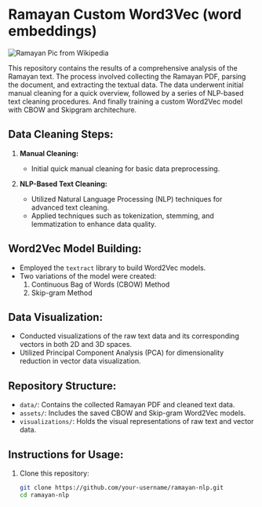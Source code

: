 # Ramayan Custom Word3Vec (word embeddings)

<!-- ![Ramayan Pic](https://upload.wikimedia.org/wikipedia/commons/a/a0/Avatars.jpg) -->

<p align="left">
    <img src="https://upload.wikimedia.org/wikipedia/commons/a/a0/Avatars.jpg" alt="Ramayan Pic from Wikipedia">
</p>

This repository contains the results of a comprehensive analysis of the Ramayan text. The process involved collecting the Ramayan PDF, parsing the document, and extracting the textual data. The data underwent initial manual cleaning for a quick overview, followed by a series of NLP-based text cleaning procedures. And finally training a custom Word2Vec model with CBOW and Skipgram architechure.

## Data Cleaning Steps:

1. **Manual Cleaning:**
   - Initial quick manual cleaning for basic data preprocessing.

2. **NLP-Based Text Cleaning:**
   - Utilized Natural Language Processing (NLP) techniques for advanced text cleaning.
   - Applied techniques such as tokenization, stemming, and lemmatization to enhance data quality.

## Word2Vec Model Building:

- Employed the `textract` library to build Word2Vec models.
- Two variations of the model were created:
   1. Continuous Bag of Words (CBOW) Method
   2. Skip-gram Method

## Data Visualization:

- Conducted visualizations of the raw text data and its corresponding vectors in both 2D and 3D spaces.
- Utilized Principal Component Analysis (PCA) for dimensionality reduction in vector data visualization.

## Repository Structure:

- `data/`: Contains the collected Ramayan PDF and cleaned text data.
- `assets/`: Includes the saved CBOW and Skip-gram Word2Vec models.
- `visualizations/`: Holds the visual representations of raw text and vector data.

## Instructions for Usage:

1. Clone this repository:
   ```bash
   git clone https://github.com/your-username/ramayan-nlp.git
   cd ramayan-nlp
